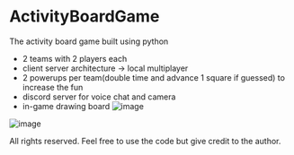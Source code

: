 # ActivityBoardGame
The activity board game built using python
- 2 teams with 2 players each
- client server architecture -> local multiplayer
- 2 powerups per team(double time and advance 1 square if guessed) to increase the fun
- discord server for voice chat and camera
- in-game drawing board
![image](https://user-images.githubusercontent.com/47211657/115012149-252fe900-9eb8-11eb-86a6-634d0bb070df.png)

![image](https://user-images.githubusercontent.com/47211657/115012872-00884100-9eb9-11eb-88fe-b21ed71b48f5.png)

All rights reserved. 
Feel free to use the code but give credit to the author.
